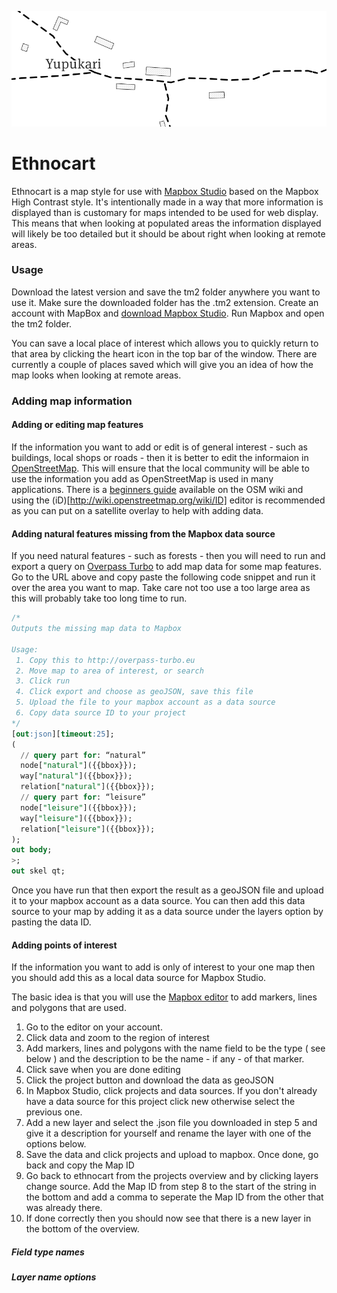 ![Preview](/_doc/preview.png?raw=true "Preview of Ethnocart")
# Ethnocart

Ethnocart is a map style for use with [Mapbox Studio](https://www.mapbox.com/mapbox-studio/) based on the Mapbox High Contrast style. It's intentionally made in a way that more information is displayed than is customary for maps intended to be used for web display. This means that when looking at populated areas the information displayed will likely be too detailed but it should be about right when looking at remote areas.

### Usage

Download the latest version and save the tm2 folder anywhere you want to use it. Make sure the downloaded folder has the .tm2 extension. Create an account with MapBox and [download Mapbox Studio](https://www.mapbox.com/mapbox-studio/). Run Mapbox and open the tm2 folder.

You can save a local place of interest which allows you to quickly return to that area by clicking the heart icon in the top bar of the window. There are currently a couple of places saved which will give you an idea of how the map looks when looking at remote areas.

### Adding map information

#### Adding or editing map features

If the information you want to add or edit is of general interest - such as buildings, local shops or roads - then it is better to edit the informaion in [OpenStreetMap](http://wiki.openstreetmap.org/wiki/Editing). This will ensure that the local community will be able to use the information you add as OpenStreetMap is used in many applications. There is a [beginners guide](http://wiki.openstreetmap.org/wiki/Beginners%27_guide) available on the OSM wiki and using the (iD)[http://wiki.openstreetmap.org/wiki/ID] editor is recommended as you can put on a satellite overlay to help with adding data.

#### Adding natural features missing from the Mapbox data source

If you need natural features - such as forests - then you will need to run and export a query on [Overpass Turbo](http://overpass-turbo.eu) to add map data for some map features. Go to the URL above and copy paste the following code snippet and run it over the area you want to map. Take care not too use a too large area as this will probably take too long time to run.
```sql
/*
Outputs the missing map data to Mapbox

Usage: 
 1. Copy this to http://overpass-turbo.eu
 2. Move map to area of interest, or search
 3. Click run
 4. Click export and choose as geoJSON, save this file
 5. Upload the file to your mapbox account as a data source
 6. Copy data source ID to your project
*/
[out:json][timeout:25];
(
  // query part for: “natural”
  node["natural"]({{bbox}});
  way["natural"]({{bbox}});
  relation["natural"]({{bbox}});
  // query part for: “leisure”
  node["leisure"]({{bbox}});
  way["leisure"]({{bbox}});
  relation["leisure"]({{bbox}});
);
out body;
>;
out skel qt;
```

Once you have run that then export the result as a geoJSON file and upload it to your mapbox account as a data source. You can then add this data source to your map by adding it as a data source under the layers option by pasting the data ID.


#### Adding points of interest

If the information you want to add is only of interest to your one map then you should add this as a local data source for Mapbox Studio.

The basic idea is that you will use the [Mapbox editor](https://www.mapbox.com/editor/) to add markers, lines and polygons that are used.

1. Go to the editor on your account.
2. Click data and zoom to the region of interest
3. Add markers, lines and polygons with the name field to be the type ( see below ) and the description to be the name - if any - of that marker.
4. Click save when you are done editing
5. Click the project button and download the data as geoJSON
6. In Mapbox Studio, click projects and data sources. If you don't already have a data source for this project click new otherwise select the previous one.
7. Add a new layer and select the .json file you downloaded in step 5 and give it a description for yourself and rename the layer with one of the options below.
8. Save the data and click projects and upload to mapbox. Once done, go back and copy the Map ID
9. Go back to ethnocart from the projects overview and by clicking layers change source. Add the Map ID from step 8 to the start of the string in the bottom and add a comma to seperate the Map ID from the other that was already there.
10. If done correctly then you should now see that there is a new layer in the bottom of the overview.

##### Field type names

##### Layer name options

